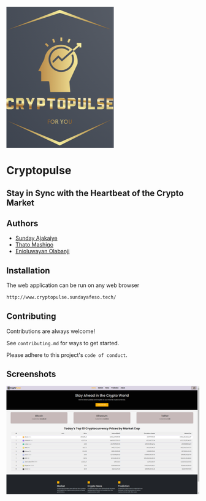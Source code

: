 
![Logo](api/v1/static/images/cryptopulse.png)


# Cryptopulse

## Stay in Sync with the Heartbeat of the Crypto Market



## Authors

- [Sunday Ajakaiye](https://github.com/Slimake)
- [Thato Mashigo](https://github.com/Polarthebear)
- [Enioluwayan Olabanji](https://github.com/Enioluwayan7)


## Installation
The web application can be run on any web browser

```bash
http://www.cryptopulse.sundayafeso.tech/
```
    
## Contributing

Contributions are always welcome!

See `contributing.md` for ways to get started.

Please adhere to this project's `code of conduct`.


## Screenshots

![App Screenshot](api/v1/static/images/app_screenshot.png)
